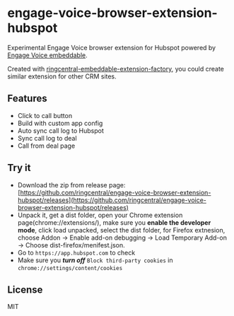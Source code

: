 # engage-voice-browser-extension-hubspot

Experimental Engage Voice browser extension for Hubspot powered by [Engage Voice embeddable](https://github.com/ringcentral/engage-voice-embeddable).

Created with [ringcentral-embeddable-extension-factory](https://github.com/ringcentral/ringcentral-embeddable-extension-factory), you could create similar extension for other CRM sites.

## Features

- Click to call button
- Build with custom app config
- Auto sync call log to Hubspot
- Sync call log to deal
- Call from deal page

## Try it

- Download the zip from release page: [https://github.com/ringcentral/engage-voice-browser-extension-hubspot/releases](https://github.com/ringcentral/engage-voice-browser-extension-hubspot/releases)
- Unpack it, get a dist folder, open your Chrome extension page(chrome://extensions/), make sure you **enable the developer mode**, click load unpacked, select the dist folder, for Firefox extnesion, choose Addon -> Enable add-on debugging -> Load Temporary Add-on -> Choose dist-firefox/menifest.json.
- Go to `https://app.hubspot.com` to check
- Make sure you ***turn off*** `Block third-party cookies` in `chrome://settings/content/cookies`

## License

MIT
